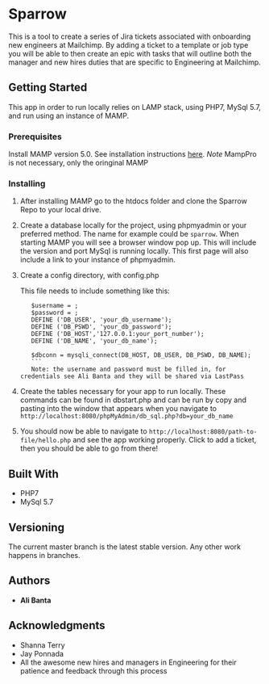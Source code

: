 # Sparrow 

This is a tool to create a series of Jira tickets associated with onboarding new engineers at Mailchimp. By adding a ticket to a template or job type you will be able to then create an epic with tasks that will outline both the manager and new hires duties that are specific to Engineering at Mailchimp.

## Getting Started

This app in order to run locally relies on LAMP stack, using PHP7, MySql 5.7, and run using an instance of MAMP. 
 
### Prerequisites

Install MAMP version 5.0. See installation instructions [here](https://www.mamp.info/en/downloads/). *Note* MampPro is not necessary, only the oringinal MAMP


### Installing

1) After installing MAMP go to the htdocs folder and clone the Sparrow Repo to your local drive. 

2) Create a database locally for the project, using phpmyadmin or your preferred method. The name for example could be `sparrow`.
    When starting MAMP you will see a browser window pop up. This will include the version and port MySql is running locally. This first page will also include a link to your instance of phpmyadmin. 

3) Create a config directory, with config.php

    This file needs to include something like this:
    
    ```
       $username = ;
       $password = ;
       DEFINE ('DB_USER', 'your_db_username');
       DEFINE ('DB_PSWD', 'your_db_password');
       DEFINE ('DB_HOST','127.0.0.1:your_port_number');
       DEFINE ('DB_NAME', 'your_db_name');
       
       $dbconn = mysqli_connect(DB_HOST, DB_USER, DB_PSWD, DB_NAME);
       ```
       Note: the username and password must be filled in, for credentials see Ali Banta and they will be shared via LastPass

4) Create the tables necessary for your app to run locally. 
    These commands can be found in dbstart.php and can be run by copy and pasting into the window that appears when you navigate to `http://localhost:8080/phpMyAdmin/db_sql.php?db=your_db_name`
    
5) You should now be able to navigate to `http://localhost:8080/path-to-file/hello.php` and see the app working properly. Click to add a ticket, then you should be able to go from there!
 



## Built With
* PHP7
* MySql 5.7

## Versioning

The current master branch is the latest stable version. Any other work happens in branches. 

## Authors

* **Ali Banta** 


## Acknowledgments

* Shanna Terry
* Jay Ponnada
* All the awesome new hires and managers in Engineering for their patience and feedback through this process